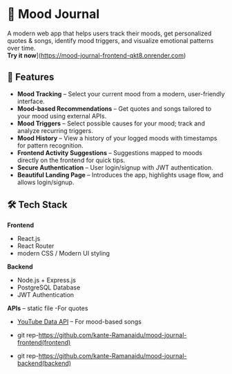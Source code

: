 # 🌙 Mood Journal

A modern web app that helps users track their moods, get personalized quotes & songs, identify mood triggers, and visualize emotional patterns over time.  
**Try it now**](https://mood-journal-frontend-qkt8.onrender.com)

## 🚀 Features

- **Mood Tracking** – Select your current mood from a modern, user-friendly interface.
- **Mood-based Recommendations** – Get quotes and songs tailored to your mood using external APIs.
- **Mood Triggers** – Select possible causes for your mood; track and analyze recurring triggers.
- **Mood History** – View a history of your logged moods with timestamps for pattern recognition.
- **Frontend Activity Suggestions** – Suggestions mapped to moods directly on the frontend for quick tips.
- **Secure Authentication** – User login/signup with JWT authentication.
- **Beautiful Landing Page** – Introduces the app, highlights usage flow, and allows login/signup.

## 🛠️ Tech Stack

**Frontend**
- React.js
- React Router
- modern CSS / Modern UI styling

**Backend**
- Node.js + Express.js
- PostgreSQL Database
- JWT Authentication

**APIs**
–   static file -For quotes
- [YouTube Data API](https://developers.google.com/youtube/v3) – For mood-based songs

- git rep-https://github.com/kante-Ramanaidu/mood-journal-frontend(frontend)
- git rep-https://github.com/kante-Ramanaidu/mood-journal-backend(backend)


